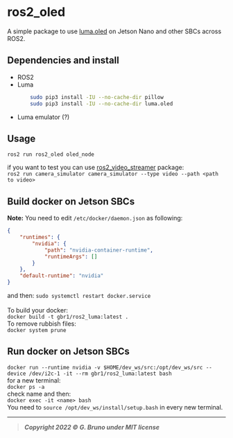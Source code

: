 # ros2_oled
A simple package to use [luma.oled](https://github.com/rm-hull/luma.oled) on Jetson Nano and other SBCs across ROS2.


## Dependencies and install

- ROS2
- Luma
    ```bash
        sudo pip3 install -IU --no-cache-dir pillow
        sudo pip3 install -IU --no-cache-dir luma.oled
    ```
- Luma emulator (?)

## Usage

`ros2 run ros2_oled oled_node`
<br>

if you want to test you can use [ros2_video_streamer](https://github.com/gbr1/ros2_video_streamer) package: <br>
`ros2 run camera_simulator camera_simulator --type video --path <path to video>`








## Build docker on Jetson SBCs

**Note:** You need to edit `/etc/docker/daemon.json` as following: <br>

```json
{
    "runtimes": {
        "nvidia": {
            "path": "nvidia-container-runtime",
            "runtimeArgs": []
        }
    },
    "default-runtime": "nvidia"	
}
```
and then: `sudo systemctl restart docker.service` <br>
<br>
To build your docker:<br>
`docker build -t gbr1/ros2_luma:latest .`
<br>
To remove rubbish files:<br>
`docker system prune`

## Run docker on Jetson SBCs
`docker run --runtime nvidia -v $HOME/dev_ws/src:/opt/dev_ws/src --device /dev/i2c-1 -it --rm gbr1/ros2_luma:latest bash`<br>
for a new terminal:<br>
`docker ps -a` <br>
check name and then:<br>
`docker exec -it <name> bash`<br>
You need to `source /opt/dev_ws/install/setup.bash` in every new terminal.



---
> ***Copyright 2022 © G. Bruno under MIT license***

